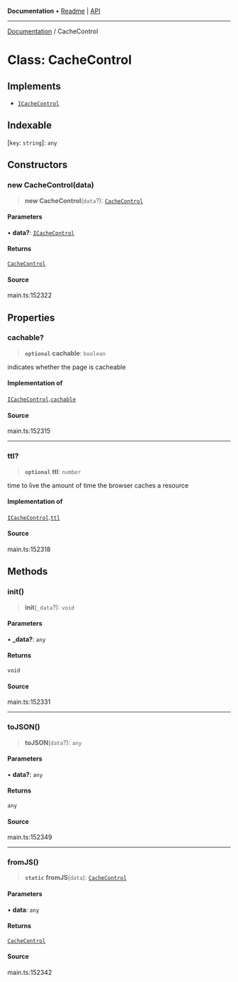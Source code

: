 **Documentation** • [Readme](../README.md) \| [API](../globals.md)

***

[Documentation](../README.md) / CacheControl

# Class: CacheControl

## Implements

- [`ICacheControl`](../interfaces/ICacheControl.md)

## Indexable

 \[`key`: `string`\]: `any`

## Constructors

### new CacheControl(data)

> **new CacheControl**(`data`?): [`CacheControl`](CacheControl.md)

#### Parameters

• **data?**: [`ICacheControl`](../interfaces/ICacheControl.md)

#### Returns

[`CacheControl`](CacheControl.md)

#### Source

main.ts:152322

## Properties

### cachable?

> **`optional`** **cachable**: `boolean`

indicates whether the page is cacheable

#### Implementation of

[`ICacheControl`](../interfaces/ICacheControl.md).[`cachable`](../interfaces/ICacheControl.md#cachable)

#### Source

main.ts:152315

***

### ttl?

> **`optional`** **ttl**: `number`

time to live
the amount of time the browser caches a resource

#### Implementation of

[`ICacheControl`](../interfaces/ICacheControl.md).[`ttl`](../interfaces/ICacheControl.md#ttl)

#### Source

main.ts:152318

## Methods

### init()

> **init**(`_data`?): `void`

#### Parameters

• **\_data?**: `any`

#### Returns

`void`

#### Source

main.ts:152331

***

### toJSON()

> **toJSON**(`data`?): `any`

#### Parameters

• **data?**: `any`

#### Returns

`any`

#### Source

main.ts:152349

***

### fromJS()

> **`static`** **fromJS**(`data`): [`CacheControl`](CacheControl.md)

#### Parameters

• **data**: `any`

#### Returns

[`CacheControl`](CacheControl.md)

#### Source

main.ts:152342
